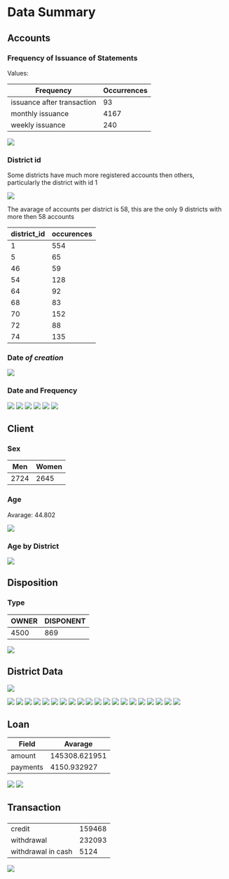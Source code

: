 # Data Summary
## Accounts
### Frequency of Issuance of Statements
Values:

| Frequency | Occurrences |
| --- | --- |
| issuance after transaction | 93 |
| monthly issuance | 4167 |
| weekly issuance | 240 |

![](images/DU/account_frequencies_occurences.png)
  
### District id

Some districts have much more registered accounts then others, particularly the district with id 1


![](images/DU/account_district_id_occurences.png)

The avarage of accounts per district is 58, this are the only 9 districts with more then 58 accounts

| district_id | occurences | 
| --- | --- |
|1 | 554 |
|5 | 65 |
|46 | 59 |
|54 | 128 |
|64 | 92 |
|68 | 83 |
|70 | 152 |
|72 | 88 |
|74 | 135 |

### Date *of creation*

![](images/DU/account_month_of_creation_per_year.png)

### Date and Frequency

![](images/DU/account_frequency_by_year.png)
![](images/DU/account_frequency_iat_by_year.png)
![](images/DU/account_frequency_wi_by_year.png)
![](images/DU/account_frequency_wi_by_month_by_year.png)
![](images/DU/account_frequency_mi_by_month_by_year.png)
![](images/DU/account_frequency_iat_by_month_by_year.png)

## Client
### Sex
| Men | Women |
| --- | --- |
| 2724 | 2645 | 

### Age
Avarage: 44.802


![](images/DU/client_age.png)

### Age by District
![](images/DU/client_age_by_district.png)


## Disposition
### Type
| OWNER | DISPONENT |
| --- | --- |
| 4500 | 869 | 
![](images/DU/disposition_type.png)


## District Data
![](images/DU/districts_inhabitants.png)

![](images/DU/districts_inhabitants.png) ![](images/DU/districts_urbanization.png)
![](images/DU/districts_inhabitants.png) ![](images/DU/districts_employement95.png)
![](images/DU/districts_inhabitants.png) ![](images/DU/districts_employement96.png)
![](images/DU/districts_inhabitants.png) ![](images/DU/districts_average_salary.png)
![](images/DU/districts_inhabitants.png) ![](images/DU/districts_enterpreneurs.png)
![](images/DU/districts_inhabitants.png) ![](images/DU/districts_average_salary.png)
![](images/DU/districts_inhabitants.png) ![](images/DU/districts_average_salary.png)
![](images/DU/districts_inhabitants.png) ![](images/DU/districts_average_salary.png)
![](images/DU/districts_inhabitants.png) ![](images/DU/districts_crime95.png)
![](images/DU/districts_inhabitants.png) ![](images/DU/districts_crime96.png)


## Loan

| Field | Avarage |
| --- | --- |
| amount | 145308.621951 |
| payments | 4150.932927 |

![](images/DU/loan_status.png)
![](images/DU/loan_durations.png)

## Transaction
### 
|  |  |
| --- | --- |
| credit | 159468 |
| withdrawal | 232093 |
| withdrawal in cash | 5124 |

![](images/DU/transaction_type.png)